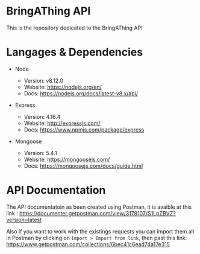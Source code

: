 # BringAThing API

This is the repository dedicated to the BringAThing API


# Langages & Dependencies

- Node
    - Version: v8.12.0
    - Website: https://nodejs.org/en/
    - Docs: https://nodejs.org/docs/latest-v8.x/api/

- Express
    - Version: 4.16.4
    - Website: http://expressjs.com/
    - Docs: https://www.npmjs.com/package/express

- Mongoose
    - Version: 5.4.1
    - Website: https://mongoosejs.com/
    - Docs: https://mongoosejs.com/docs/guide.html


# API Documentation

The API documentatoin as been created using Postman, it is avaible at this link :
https://documenter.getpostman.com/view/3178107/S1LpZBVZ?version=latest

Also if you want to work with the existings requests you can import them all in Postman by clicking on `Import > Import from link`, then past this link:
https://www.getpostman.com/collections/6bec41c6ead74a17e315